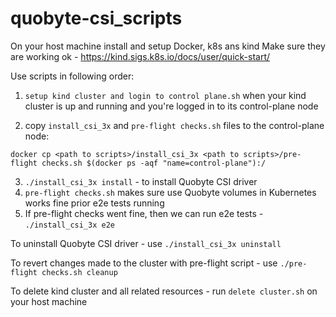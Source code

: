 # quobyte-csi_scripts


On your host machine install and setup Docker, k8s ans kind
Make sure they are working ok - https://kind.sigs.k8s.io/docs/user/quick-start/

Use scripts in following order:
1. ```setup kind cluster and login to control plane.sh```
when your kind cluster is up and running and you're logged in to its control-plane node

2. copy ```install_csi_3x``` and ```pre-flight checks.sh``` files to the control-plane node:

```docker cp <path to scripts>/install_csi_3x <path to scripts>/pre-flight checks.sh $(docker ps -aqf "name=control-plane"):/```

3. ```./install_csi_3x install``` - to install Quobyte CSI driver
4. ```pre-flight checks.sh``` makes sure use Quobyte volumes in Kubernetes works fine prior e2e tests running
5. If pre-flight checks went fine, then we can run e2e tests - ```./install_csi_3x e2e```



To uninstall Quobyte CSI driver - use ```./install_csi_3x uninstall```

To revert changes made to the cluster with pre-flight script - use ```./pre-flight checks.sh cleanup```

To delete kind cluster and all related resources - run ```delete cluster.sh``` on your host machine

